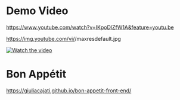 # Demo Video

https://www.youtube.com/watch?v=IKpoDlZfW1A&feature=youtu.be
  
  https://img.youtube.com/vi/<IKpoDlZfW1A>/maxresdefault.jpg
  
[![Watch the video](https://i.imgur.com/IKpoDlZfW1A.png)](https://www.youtube.com/watch?v=IKpoDlZfW1A)

# Bon Appétit

https://giuliacajati.github.io/bon-appetit-front-end/
